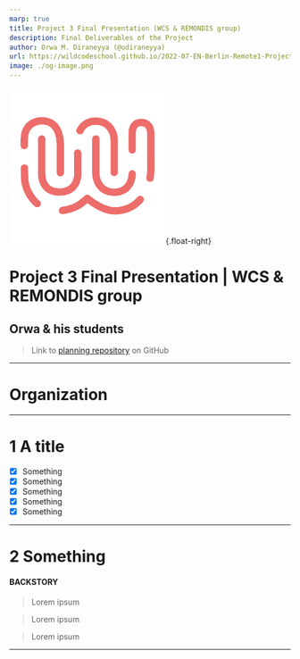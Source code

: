 ```yaml
---
marp: true
title: Project 3 Final Presentation (WCS & REMONDIS group)
description: Final Deliverables of the Project
author: Orwa M. Diraneyya (@odiraneyya)
url: https://wildcodeschool.github.io/2022-07-EN-Berlin-Remote1-Project3Presentation/
image: ./og-image.png
---
```


<style>
img[alt~="center"], .center, .fence {
  display: block;
  margin: 0 auto;
}
kbd {
    background-color: #eee;
    border-radius: 3px;
    border: 1px solid #b4b4b4;
    box-shadow: 0 1px 1px rgba(0, 0, 0, .2), 0 2px 0 0 rgba(255, 255, 255, .7) inset;
    color: #333;
    display: inline-block;
    font-size: .85em;
    font-weight: 700;
    line-height: 1;
    padding: 2px 4px;
    white-space: nowrap;
}
.float-right {
    float: right;
}
.fence img {
    width: auto;
    max-width: 100%;
    height: auto;
    max-height: 100%;
}
.margin-top {
    margin-top: 1em;
}
.padding-top {
    padding-top: 1em;
}
</style>

![](./assets/logo.png){.float-right}
# Project 3 Final Presentation | WCS & REMONDIS group
## Orwa & his students

> Link to [planning repository](https://github.com/WildCodeSchool/2022-07-EN-Berlin-Remote1-Project3Planning) on GitHub

---

# Organization

---

# 1 A title

- [x] Something
- [x] Something
- [x] Something
- [x] Something
- [x] Something
---
# 2 Something

#### BACKSTORY

> Lorem ipsum

> Lorem ipsum

> Lorem ipsum

---